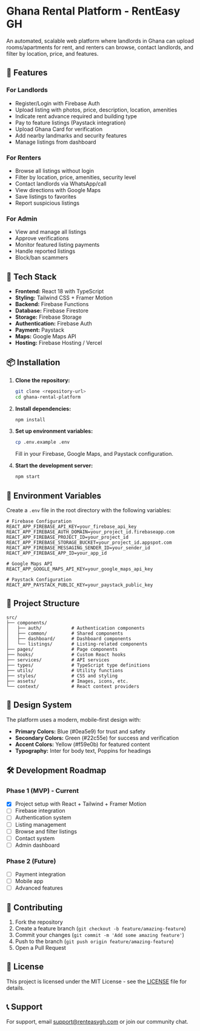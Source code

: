 # Ghana Rental Platform - RentEasy GH

An automated, scalable web platform where landlords in Ghana can upload rooms/apartments for rent, and renters can browse, contact landlords, and filter by location, price, and features.

## 🌟 Features

### For Landlords
- Register/Login with Firebase Auth
- Upload listing with photos, price, description, location, amenities
- Indicate rent advance required and building type
- Pay to feature listings (Paystack integration)
- Upload Ghana Card for verification
- Add nearby landmarks and security features
- Manage listings from dashboard

### For Renters
- Browse all listings without login
- Filter by location, price, amenities, security level
- Contact landlords via WhatsApp/call
- View directions with Google Maps
- Save listings to favorites
- Report suspicious listings

### For Admin
- View and manage all listings
- Approve verifications
- Monitor featured listing payments
- Handle reported listings
- Block/ban scammers

## 🚀 Tech Stack

- **Frontend:** React 18 with TypeScript
- **Styling:** Tailwind CSS + Framer Motion
- **Backend:** Firebase Functions
- **Database:** Firebase Firestore
- **Storage:** Firebase Storage
- **Authentication:** Firebase Auth
- **Payment:** Paystack
- **Maps:** Google Maps API
- **Hosting:** Firebase Hosting / Vercel

## 📦 Installation

1. **Clone the repository:**
   ```bash
   git clone <repository-url>
   cd ghana-rental-platform
   ```

2. **Install dependencies:**
   ```bash
   npm install
   ```

3. **Set up environment variables:**
   ```bash
   cp .env.example .env
   ```
   Fill in your Firebase, Google Maps, and Paystack configuration.

4. **Start the development server:**
   ```bash
   npm start
   ```

## 🔧 Environment Variables

Create a `.env` file in the root directory with the following variables:

```env
# Firebase Configuration
REACT_APP_FIREBASE_API_KEY=your_firebase_api_key
REACT_APP_FIREBASE_AUTH_DOMAIN=your_project_id.firebaseapp.com
REACT_APP_FIREBASE_PROJECT_ID=your_project_id
REACT_APP_FIREBASE_STORAGE_BUCKET=your_project_id.appspot.com
REACT_APP_FIREBASE_MESSAGING_SENDER_ID=your_sender_id
REACT_APP_FIREBASE_APP_ID=your_app_id

# Google Maps API
REACT_APP_GOOGLE_MAPS_API_KEY=your_google_maps_api_key

# Paystack Configuration
REACT_APP_PAYSTACK_PUBLIC_KEY=your_paystack_public_key
```

## 📁 Project Structure

```
src/
├── components/
│   ├── auth/           # Authentication components
│   ├── common/         # Shared components
│   ├── dashboard/      # Dashboard components
│   └── listings/       # Listing-related components
├── pages/              # Page components
├── hooks/              # Custom React hooks
├── services/           # API services
├── types/              # TypeScript type definitions
├── utils/              # Utility functions
├── styles/             # CSS and styling
├── assets/             # Images, icons, etc.
└── context/            # React context providers
```

## 🎨 Design System

The platform uses a modern, mobile-first design with:
- **Primary Colors:** Blue (#0ea5e9) for trust and safety
- **Secondary Colors:** Green (#22c55e) for success and verification
- **Accent Colors:** Yellow (#f59e0b) for featured content
- **Typography:** Inter for body text, Poppins for headings

## 🛠️ Development Roadmap

### Phase 1 (MVP) - Current
- [x] Project setup with React + Tailwind + Framer Motion
- [ ] Firebase integration
- [ ] Authentication system
- [ ] Listing management
- [ ] Browse and filter listings
- [ ] Contact system
- [ ] Admin dashboard

### Phase 2 (Future)
- [ ] Payment integration
- [ ] Mobile app
- [ ] Advanced features

## 🤝 Contributing

1. Fork the repository
2. Create a feature branch (`git checkout -b feature/amazing-feature`)
3. Commit your changes (`git commit -m 'Add some amazing feature'`)
4. Push to the branch (`git push origin feature/amazing-feature`)
5. Open a Pull Request

## 📄 License

This project is licensed under the MIT License - see the [LICENSE](LICENSE) file for details.

## 📞 Support

For support, email support@renteasygh.com or join our community chat.
